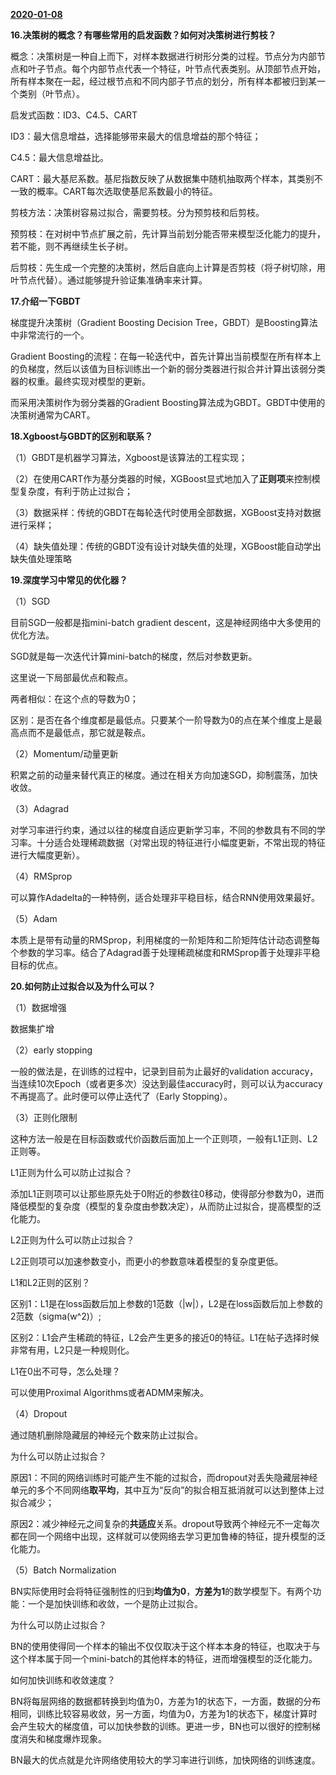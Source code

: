 **<u>2020-01-08</u>**

**16.决策树的概念？有哪些常用的启发函数？如何对决策树进行剪枝？**

概念：决策树是一种自上而下，对样本数据进行树形分类的过程。节点分为内部节点和叶子节点。每个内部节点代表一个特征，叶节点代表类别。从顶部节点开始，所有样本聚在一起，经过根节点和不同内部子节点的划分，所有样本都被归到某一个类别（叶节点）。

启发式函数：ID3、C4.5、CART

ID3：最大信息增益，选择能够带来最大的信息增益的那个特征；

C4.5：最大信息增益比。

CART：最大基尼系数。基尼指数反映了从数据集中随机抽取两个样本，其类别不一致的概率。CART每次选取使基尼系数最小的特征。

剪枝方法：决策树容易过拟合，需要剪枝。分为预剪枝和后剪枝。

预剪枝：在对树中节点扩展之前，先计算当前划分能否带来模型泛化能力的提升，若不能，则不再继续生长子树。

后剪枝：先生成一个完整的决策树，然后自底向上计算是否剪枝（将子树切除，用叶节点代替）。通过能够提升验证集准确率来计算。

**17.介绍一下GBDT**

梯度提升决策树（Gradient Boosting Decision Tree，GBDT）是Boosting算法中非常流行的一个。

Gradient Boosting的流程：在每一轮迭代中，首先计算出当前模型在所有样本上的负梯度，然后以该值为目标训练出一个新的弱分类器进行拟合并计算出该弱分类器的权重。最终实现对模型的更新。

而采用决策树作为弱分类器的Gradient Boosting算法成为GBDT。GBDT中使用的决策树通常为CART。

**18.Xgboost与GBDT的区别和联系？**

（1）GBDT是机器学习算法，Xgboost是该算法的工程实现；

（2）在使用CART作为基分类器的时候，XGBoost显式地加入了**正则项**来控制模型复杂度，有利于防止过拟合；

（3）数据采样：传统的GBDT在每轮迭代时使用全部数据，XGBoost支持对数据进行采样；

（4）缺失值处理：传统的GBDT没有设计对缺失值的处理，XGBoost能自动学出缺失值处理策略

**19.深度学习中常见的优化器？**

（1）SGD

目前SGD一般都是指mini-batch gradient descent，这是神经网络中大多使用的优化方法。

SGD就是每一次迭代计算mini-batch的梯度，然后对参数更新。

这里说一下局部最优点和鞍点。

两者相似：在这个点的导数为0；

区别：是否在各个维度都是最低点。只要某个一阶导数为0的点在某个维度上是最高点而不是最低点，那它就是鞍点。

（2）Momentum/动量更新

积累之前的动量来替代真正的梯度。通过在相关方向加速SGD，抑制震荡，加快收敛。

（3）Adagrad

对学习率进行约束，通过以往的梯度自适应更新学习率，不同的参数具有不同的学习率。十分适合处理稀疏数据（对常出现的特征进行小幅度更新，不常出现的特征进行大幅度更新）。

（4）RMSprop

可以算作Adadelta的一种特例，适合处理非平稳目标，结合RNN使用效果最好。

（5）Adam

本质上是带有动量的RMSprop，利用梯度的一阶矩阵和二阶矩阵估计动态调整每个参数的学习率。结合了Adagrad善于处理稀疏梯度和RMSprop善于处理非平稳目标的优点。

**20.如何防止过拟合以及为什么可以？**

（1）数据增强

数据集扩增

（2）early stopping

一般的做法是，在训练的过程中，记录到目前为止最好的validation accuracy，当连续10次Epoch（或者更多次）没达到最佳accuracy时，则可以认为accuracy不再提高了。此时便可以停止迭代了（Early Stopping）。

（3）正则化限制

这种方法一般是在目标函数或代价函数后面加上一个正则项，一般有L1正则、L2正则等。

L1正则为什么可以防止过拟合？

添加L1正则项可以让那些原先处于0附近的参数往0移动，使得部分参数为0，进而降低模型的复杂度（模型的复杂度由参数决定），从而防止过拟合，提高模型的泛化能力。

L2正则为什么可以防止过拟合？

L2正则项可以加速参数变小，而更小的参数意味着模型的复杂度更低。

L1和L2正则的区别？

区别1：L1是在loss函数后加上参数的1范数（|w|），L2是在loss函数后加上参数的2范数（sigma(w^2)）;

区别2：L1会产生稀疏的特征，L2会产生更多的接近0的特征。L1在帖子选择时候非常有用，L2只是一种规则化。

L1在0出不可导，怎么处理？

可以使用Proximal Algorithms或者ADMM来解决。

（4）Dropout

通过随机删除隐藏层的神经元个数来防止过拟合。

为什么可以防止过拟合？

原因1：不同的网络训练时可能产生不能的过拟合，而dropout对丢失隐藏层神经单元的多个不同网络**取平均**，其中互为“反向”的拟合相互抵消就可以达到整体上过拟合减少；

原因2：减少神经元之间复杂的**共适应**关系。dropout导致两个神经元不一定每次都在同一个网络中出现，这样就可以使网络去学习更加鲁棒的特征，提升模型的泛化能力。

（5）Batch Normalization

BN实际使用时会将特征强制性的归到**均值为0**，**方差为1**的数学模型下。有两个功能：一个是加快训练和收敛，一个是防止过拟合。

为什么可以防止过拟合？

BN的使用使得同一个样本的输出不仅仅取决于这个样本本身的特征，也取决于与这个样本属于同一个mini-batch的其他样本的特征，进而增强模型的泛化能力。

如何加快训练和收敛速度？

BN将每层网络的数据都转换到均值为0，方差为1的状态下，一方面，数据的分布相同，训练比较容易收敛，另一方面，均值为0，方差为1的状态下，梯度计算时会产生较大的梯度值，可以加快参数的训练。更进一步，BN也可以很好的控制梯度消失和梯度爆炸现象。

BN最大的优点就是允许网络使用较大的学习率进行训练，加快网络的训练速度。



